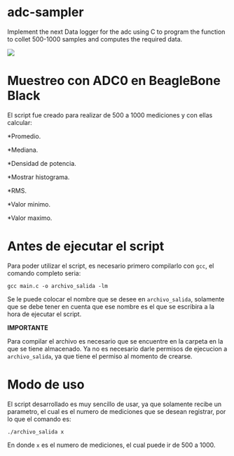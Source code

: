 # adc-sampler
Implement the next Data logger for the adc using C to program the function to collet 500-1000 samples and computes the required data.

![](./adc.001.jpeg)

# Muestreo con ADC0 en BeagleBone Black

El script fue creado para realizar de 500 a 1000 mediciones y con ellas calcular:

*Promedio.

*Mediana.

*Densidad de potencia.

*Mostrar histograma.

*RMS.

*Valor minimo.

*Valor maximo.

# Antes de ejecutar el script
Para poder utilizar el script, es necesario primero compilarlo con `gcc`, el comando completo seria:
```
gcc main.c -o archivo_salida -lm
```
Se le puede colocar el nombre que se desee en `archivo_salida`, solamente que se debe tener en cuenta que ese nombre es el que 
se escribira a la hora de ejecutar el script. 

**IMPORTANTE** 

Para compilar el archivo es necesario que se encuentre en la carpeta en la que se tiene almacenado.
Ya no es necesario darle permisos de ejecucion a `archivo_salida`, ya que tiene el permiso al momento de crearse.

# Modo de uso
El script desarrollado es muy sencillo de usar, ya que solamente recibe un parametro, el cual es el numero de mediciones que se desean
registrar, por lo que el comando es:
```
./archivo_salida x
```
En donde `x` es el numero de mediciones, el cual puede ir de 500 a 1000.
